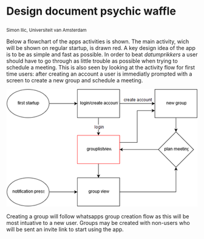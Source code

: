 # Design document psychic waffle
<sub>Simon Ilic, Universiteit van Amsterdam</sub>

Below a flowchart of the apps activities is shown. The main activity, wich will be shown on regular startup, is drawn red. A key design idea of the app is to be as simple and fast as possible. In order to beat *datumprikkers* a user should have to go through as little trouble as possible when trying to schedule a meeting. This is also seen by looking at the activity flow for first time users: after creating an account a user is immediatly prompted with a screen to create a new group and schedule a meeting.

![activityflow](/doc/activityflow.png?raw=true "activity flow")

Creating a group will follow whatsapps group creation flow as this will be most intuative to a new user. Groups may be created with non-users who will be sent an invite link to start using the app.